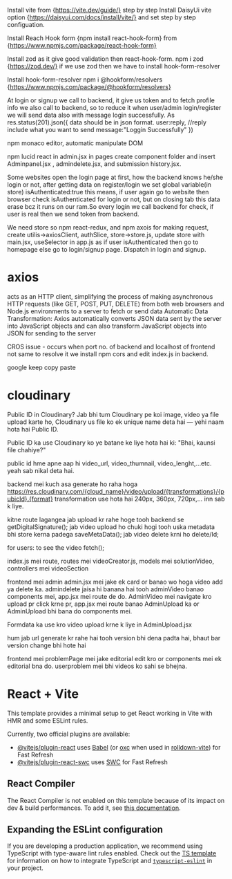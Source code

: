 
Install vite from {https://vite.dev/guide/} step by step
Install DaisyUi vite option {https://daisyui.com/docs/install/vite/} and set step by step configuation.

Install Reach Hook form {npm install react-hook-form} from {https://www.npmjs.com/package/react-hook-form} 

Install zod as it give good validation then react-hook-form. npm i zod {https://zod.dev/} if we use zod then we have to install hook-form-resolver

Install hook-form-resolver npm i @hookform/resolvers {https://www.npmjs.com/package/@hookform/resolvers} 


At login or signup we call to backend, it give us token and to fetch profile info we also call to backend, so to reduce it when user/admin login/register we will send data also with message login successfully. As
res.status(201).json({  data should be in json format.
    user:reply,  //reply include what you want to send
    message:"Loggin Successfully"
})


npm monaco editor, automatic manipulate DOM

npm lucid react in admin.jsx in pages
create component folder and insert Adminpanel.jsx , admindelete.jsx, and submission history.jsx.


Some websites open the login page at first, how the backend knows he/she login or not, after getting data on register/login we set global variable(in store) isAuthenticated:true this means, if user again go to website then browser check isAuthenticated for login or not, but on closing tab this data erase bcz it runs on our ram.So every login we call backend for check, if user is real then we send token from backend.


We need store so npm react-redux, and npm axois  for making request, create utilis->axiosClient, authSlice, store->store.js, update store with main.jsx, useSelector in app.js as if user isAuthenticated then go to homepage else go to login/signup page. Dispatch in login and signup.


# axios
acts as an HTTP client, simplifying the process of making asynchronous HTTP requests (like GET, POST, PUT, DELETE) from both web browsers and Node.js environments to a server to fetch or send data
Automatic Data Transformation: Axios automatically converts JSON data sent by the server into JavaScript objects and can also transform JavaScript objects into JSON for sending to the server


CROS issue - occurs when port no. of backend and localhost of frontend not same to resolve it we install npm cors and edit index.js in backend.


google keep copy paste


# cloudinary
Public ID in Cloudinary?
Jab bhi tum Cloudinary pe koi image, video ya file upload karte ho, Cloudinary us file ko ek unique name deta hai —
yehi naam hota hai Public ID.

Public ID ka use Cloudinary ko ye batane ke liye hota hai ki:
"Bhai, kaunsi file chahiye?"

public id hme apne aap hi video_url, video_thumnail, video_lenght,...etc. yeah sab nikal deta hai.

backend mei kuch asa generate ho raha hoga
https://res.cloudinary.com/{cloud_name}/video/upload/{transformations}/{pubicId}.{format}
transformation use hota hai 240px, 360px, 720px,... inn sab k liye.

kitne route lagangea
jab upload kr rahe hoge tooh backend se getDigitalSignature();
jab video upload ho chuki hogi tooh uska metadata bhi store kerna padega saveMetaData();
jab video  delete krni ho delete/Id;

for users:
to see the video fetch();

index.js mei route, routes mei videoCreator.js, models mei solutionVideo, controllers mei videoSection


frontend mei admin admin.jsx mei jake ek card or banao wo hoga video add ya delete ka.
admindelete jaisa hi banana hai tooh adminVideo banao components mei, app.jsx mei route de do.
AdminVideo mei navigate kro upload pr click krne pr, app.jsx mei route banao AdminUpload ka or AdminUpload bhi bana do components mei.

Formdata ka use kro video upload krne k liye in AdminUpload.jsx

hum jab url generate kr rahe hai tooh version bhi dena padta hai, bhaut bar version change bhi hote hai

frontend mei problemPage mei jake editorial edit kro or components mei ek editorial bna do. userproblem mei bhi videos ko sahi se bhejna.



# React + Vite

This template provides a minimal setup to get React working in Vite with HMR and some ESLint rules.

Currently, two official plugins are available:

- [@vitejs/plugin-react](https://github.com/vitejs/vite-plugin-react/blob/main/packages/plugin-react) uses [Babel](https://babeljs.io/) (or [oxc](https://oxc.rs) when used in [rolldown-vite](https://vite.dev/guide/rolldown)) for Fast Refresh
- [@vitejs/plugin-react-swc](https://github.com/vitejs/vite-plugin-react/blob/main/packages/plugin-react-swc) uses [SWC](https://swc.rs/) for Fast Refresh

## React Compiler

The React Compiler is not enabled on this template because of its impact on dev & build performances. To add it, see [this documentation](https://react.dev/learn/react-compiler/installation).

## Expanding the ESLint configuration

If you are developing a production application, we recommend using TypeScript with type-aware lint rules enabled. Check out the [TS template](https://github.com/vitejs/vite/tree/main/packages/create-vite/template-react-ts) for information on how to integrate TypeScript and [`typescript-eslint`](https://typescript-eslint.io) in your project.
